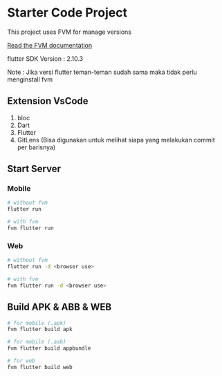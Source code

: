 # Starter Code Project

This project uses FVM for manage versions

[Read the FVM documentation](https://fvm.app)

flutter SDK Version : 2.10.3

Note : Jika versi flutter teman-teman sudah sama maka tidak perlu menginstall fvm

## Extension VsCode

1. bloc
2. Dart
3. Flutter
4. GitLens (Bisa digunakan untuk melihat siapa yang melakukan commit per barisnya)

## Start Server

### Mobile
```sh
# without fvm
flutter run
```
```sh
# with fvm
fvm flutter run
```

### Web
```sh
# without fvm
flutter run -d <browser use>
```
```sh
# with fvm
fvm flutter run -d <browser use>
```


## Build APK & ABB & WEB

```sh
# for mobile (.apk)
fvm flutter build apk 
```
```sh
# for mobile (.aab)
fvm flutter build appbundle 
```
```sh
# for web
fvm flutter build web 
```



